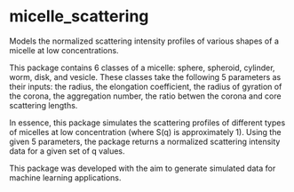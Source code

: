 # micelle_scattering
Models the normalized scattering intensity profiles of various shapes of a micelle at low concentrations.

This package contains 6 classes of a micelle: sphere, spheroid, cylinder, worm, disk, and vesicle. These classes take the following 5 parameters as their inputs: the radius, the elongation coefficient, the radius of gyration of the corona, the aggregation number, the ratio betwen the corona and core scattering lengths.

In essence, this package simulates the scattering profiles of different types of micelles at low concentration (where S(q) is approximately 1). Using the given 5 parameters, the package returns a normalized scattering intensity data for a given set of q values.

This package was developed with the aim to generate simulated data for machine learning applications.
